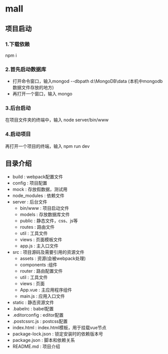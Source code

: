 # mall
## 项目启动
### 1.**下载依赖**
npm i
### 2.首先**启动数据库**
- 打开命令窗口，输入mongod --dbpath d:\MongoDB\data (本机中mongodb数据文件存放的地方)
- 再打开一个窗口，输入 mongo
### 3.**后台启动**
在项目文件夹的终端中，输入 node server/bin/www
### 4.**启动项目**
再打开一个项目的终端，输入 npm run dev
## 目录介绍
- build : webpack配置文件
- config : 项目配置
- mock : 存放假数据，测试用
- node_modules : 依赖文件
- server : 后台文件
  - bin/www : 项目启动文件
  - models : 存放数据库文件
  - public : 静态文件，css、js等
  - routes : 路由文件
  - util : 工具文件
  - views : 页面模板文件
  - app.js : 主入口文件
- src : 项目源码及需要引用的资源文件
  - assets : 资源(会被webpack处理)
  - components :组件
  - router : 路由配置文件
  - util : 工具文件
  - views : 页面
  - App.vue : 主应用程序组件
  - main.js : 应用入口文件
- static : 静态资源文件
- .babelrc : babel配置
- .editorconfig : editor配置
- .postcssrc.js : postcss配置
- index.html : index.html模板，用于挂载vue节点
- package-lock.json : 锁定安装时的依赖版本号
- package.json : 脚本和依赖关系
- README.md : 项目介绍

